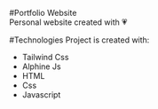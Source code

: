 #Portfolio Website<br>
Personal website created with :heartpulse: 

#Technologies
Project is created with:
* Tailwind Css
* Alphine Js
* HTML
* Css
* Javascript
